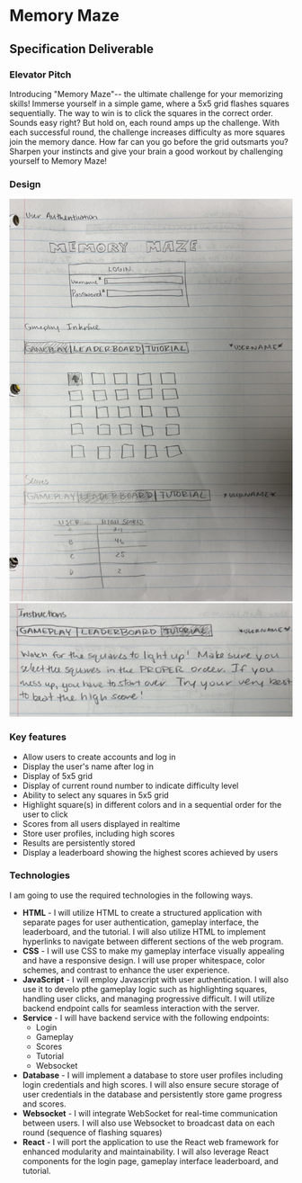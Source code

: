 # Memory Maze

## Specification Deliverable
### Elevator Pitch
Introducing "Memory Maze"-- the ultimate challenge for your memorizing skills! Immerse yourself in a simple game, where a 5x5 grid flashes squares sequentially. The way to win is to click the squares in the correct order. Sounds easy right? But hold on, each round amps up the challenge. With each successful round, the challenge increases difficulty as more squares join the memory dance. How far can you go before the grid outsmarts you? Sharpen your instincts and give your brain a good workout by challenging yourself to Memory Maze!

### Design
![This image shows the design of my user authentication, gameplay, leaderboard, and tutorial pages](images/IMG_8452.jpg)
![This image shows the design of my tutorial page](images/IMG_8453.jpg)

### Key features
* Allow users to create accounts and log in
* Display the user's name after log in
* Display of 5x5 grid
* Display of current round number to indicate difficulty level
* Ability to select any squares in 5x5 grid
* Highlight square(s) in different colors and in a sequential order for the user to click
* Scores from all users displayed in realtime
* Store user profiles, including high scores
* Results are persistently stored
* Display a leaderboard showing the highest scores achieved by users

### Technologies
I am going to use the required technologies in the following ways. 
* **HTML** - I will utilize HTML to create a structured application with separate pages for user authentication, gameplay interface, the leaderboard, and the tutorial. I will also utilize HTML to implement hyperlinks to navigate between different sections of the web program.
* **CSS**  - I will use CSS to make my gameplay interface visually appealing and have a responsive design. I will use proper whitespace, color schemes, and contrast to enhance the user experience. 
* **JavaScript** - I will employ Javascript with user authentication. I will also use it to develo pthe gameplay logic such as highlighting squares, handling user clicks, and managing progressive difficult. I will utilize backend endpoint calls for seamless interaction with the server. 
* **Service** - I will have backend service with the following endpoints:
    * Login
    * Gameplay
    * Scores
    * Tutorial
    * Websocket
* **Database** - I will implement a database to store user profiles including login credentials and high scores. I will also ensure secure storage of user credentials in the database and persistently store game progress and scores. 
* **Websocket** - I will integrate WebSocket for real-time communication between users. I will also use Websocket to broadcast data on each round (sequence of flashing squares)
* **React** - I will port the application to use the React web framework for enhanced modularity and maintainability. I will also leverage React components for the login page, gameplay interface leaderboard, and tutorial.

